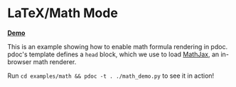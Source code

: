 # LaTeX/Math Mode

[**Demo**](https://pdoc.dev/docs/math/math_demo.html)

This is an example showing how to enable math formula rendering in pdoc.
pdoc's template defines a `head` block, which we use to load [MathJax](https://www.mathjax.org/), an in-browser math renderer.


Run `cd examples/math && pdoc -t . ./math_demo.py` to see it in action!
